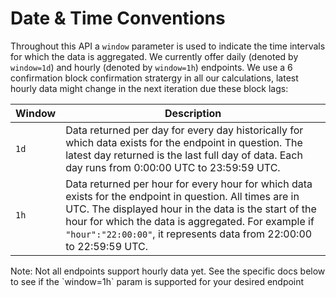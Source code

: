 # Date & Time Conventions

Throughout this API a `window` parameter is used to indicate the time intervals for which the data is aggregated. We currently offer daily (denoted by `window=1d`) and hourly (denoted by `window=1h`) endpoints. We use a 6 confirmation block confirmation stratergy in all our calculations, latest hourly data might change in the next iteration due these block lags:

| Window | Description     | 
| --------- | -------- | 
| `1d`       | Data returned per day for every day historically for which data exists for the endpoint in question. The latest day returned is the last full day of data. Each day runs from 0:00:00 UTC to 23:59:59 UTC. | 
| `1h`    | Data returned per hour for every hour for which data exists for the endpoint in question. All times are in UTC. The displayed hour in the data is the start of the hour for which the data is aggregated. For example if `"hour":"22:00:00"`, it represents data from 22:00:00 to 22:59:59 UTC. | 


<aside class="warning">
Note: Not all endpoints support hourly data yet. See the specific docs below to see if the `window=1h` param is supported for your desired endpoint
</aside>